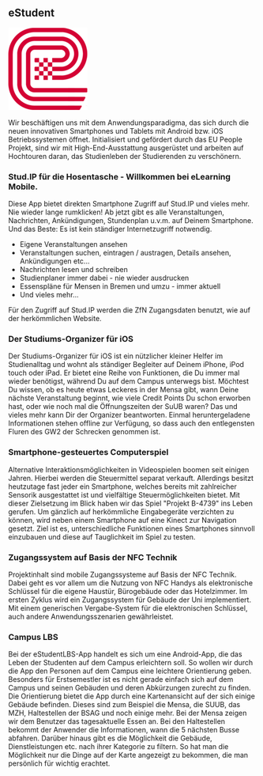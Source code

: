 ## eStudent

<p class="logo"><img src="assets/img/estudent.png" /></p>

Wir beschäftigen uns mit dem Anwendungsparadigma, das sich durch die neuen innovativen
Smartphones und Tablets mit Android bzw. iOS Betriebssystemen öffnet. Initialisiert und
gefördert durch das EU People Projekt, sind wir mit High-End-Ausstattung ausgerüstet und
arbeiten auf Hochtouren daran, das Studienleben der Studierenden zu verschönern.

### Stud.IP für die Hosentasche - Willkommen bei eLearning Mobile.
Diese App bietet direkten Smartphone Zugriff auf Stud.IP und vieles mehr. Nie wieder lange
rumklicken! Ab jetzt gibt es alle Veranstaltungen, Nachrichten, Ankündigungen, Stundenplan
u.v.m. auf Deinem Smartphone. Und das Beste: Es ist kein ständiger Internetzugriff
notwendig.
* Eigene Veranstaltungen ansehen
* Veranstaltungen suchen, eintragen / austragen, Details ansehen, Ankündigungen etc...
* Nachrichten lesen und schreiben
* Studienplaner immer dabei - nie wieder ausdrucken
* Essenspläne für Mensen in Bremen und umzu - immer aktuell
* Und vieles mehr...

Für den Zugriff auf Stud.IP werden die ZfN Zugangsdaten benutzt, wie auf der
herkömmlichen Website.

### Der Studiums-Organizer für iOS
Der Studiums-Organizer für iOS ist ein nützlicher kleiner Helfer im Studienalltag und wohnt
als ständiger Begleiter auf Deinem iPhone, iPod touch oder iPad. Er bietet eine Reihe von
Funktionen, die Du immer mal wieder benötigst, während Du auf dem Campus unterwegs
bist. Möchtest Du wissen, ob es heute etwas Leckeres in der Mensa gibt, wann Deine
nächste Veranstaltung beginnt, wie viele Credit Points Du schon erworben hast, oder wie
noch mal die Öffnungszeiten der SuUB waren? Das und vieles mehr kann Dir der Organizer
beantworten. Einmal heruntergeladene Informationen stehen offline zur Verfügung, so dass
auch den entlegensten Fluren des GW2 der Schrecken genommen ist.

### Smartphone-gesteuertes Computerspiel
Alternative Interaktionsmöglichkeiten in Videospielen boomen seit einigen Jahren. Hierbei
werden die Steuermittel separat verkauft. Allerdings besitzt heutzutage fast jeder ein
Smartphone, welches bereits mit zahlreicher Sensorik ausgestattet ist und vielfältige
Steuermöglichkeiten bietet.
Mit dieser Zielsetzung im Blick haben wir das Spiel "Projekt B-4739" ins Leben gerufen. Um
gänzlich auf herkömmliche Eingabegeräte verzichten zu können, wird neben einem
Smartphone auf eine Kinect zur Navigation gesetzt.
Ziel ist es, unterschiedliche Funktionen eines Smartphones sinnvoll einzubauen und diese auf
Tauglichkeit im Spiel zu testen.

### Zugangssystem auf Basis der NFC Technik
Projektinhalt sind mobile Zugangssysteme auf Basis der NFC Technik. Dabei geht es vor allem
um die Nutzung von NFC Handys als elektronische Schlüssel für die eigene Haustür,
Bürogebäude oder das Hotelzimmer. Im ersten Zyklus wird ein Zugangssystem für Gebäude
der Uni implementiert. Mit einem generischen Vergabe-System für die elektronischen
Schlüssel, auch andere Anwendungsszenarien gewährleistet.

### Campus LBS
Bei der eStudentLBS-App handelt es sich um eine Android-App, die das Leben der Studenten
auf dem Campus erleichtern soll. So wollen wir durch die App den Personen auf dem
Campus eine leichtere Orientierung geben. Besonders für Erstsemestler ist es nicht gerade
einfach sich auf dem Campus und seinen Gebäuden und deren Abkürzungen zurecht zu
finden. Die Orientierung bietet die App durch eine Kartenansicht auf der sich einige Gebäude
befinden. Dieses sind zum Beispiel die Mensa, die SUUB, das MZH, Haltestellen der BSAG
und noch einige mehr. Bei der Mensa zeigen wir dem Benutzer das tagesaktuelle Essen an.
Bei den Haltestellen bekommt der Anwender die Informationen, wann die 5 nächsten Busse
abfahren. Darüber hinaus gibt es die Möglichkeit die Gebäude, Dienstleistungen etc. nach
ihrer Kategorie zu filtern. So hat man die Möglichkeit nur die Dinge auf der Karte angezeigt
zu bekommen, die man persönlich für wichtig erachtet.
